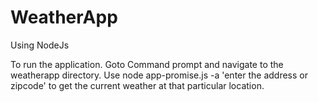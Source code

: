 # WeatherApp
Using NodeJs

To run the application. Goto Command prompt and navigate to the weatherapp directory. Use node app-promise.js -a 'enter the address 
or zipcode' to get the current weather at that particular location.
